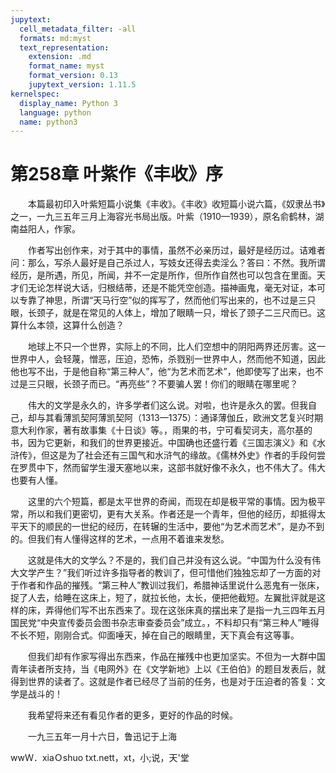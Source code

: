 ```yaml
---
jupytext:
  cell_metadata_filter: -all
  formats: md:myst
  text_representation:
    extension: .md
    format_name: myst
    format_version: 0.13
    jupytext_version: 1.11.5
kernelspec:
  display_name: Python 3
  language: python
  name: python3
---
```

# 第258章  叶紫作《丰收》序 

　　本篇最初印入叶紫短篇小说集《丰收》。《丰收》收短篇小说六篇，《奴隶丛书》之一，一九三五年三月上海容光书局出版。叶紫（1910—1939），原名俞鹤林，湖南益阳人，作家。 

　　作者写出创作来，对于其中的事情，虽然不必亲历过，最好是经历过。诘难者问：那么，写杀人最好是自己杀过人，写妓女还得去卖淫么？答曰：不然。我所谓经历，是所遇，所见，所闻，并不一定是所作，但所作自然也可以包含在里面。天才们无论怎样说大话，归根结蒂，还是不能凭空创造。描神画鬼，毫无对证，本可以专靠了神思，所谓“天马行空”似的挥写了，然而他们写出来的，也不过是三只眼，长颈子，就是在常见的人体上，增加了眼睛一只，增长了颈子二三尺而已。这算什么本领，这算什么创造？ 

　　地球上不只一个世界，实际上的不同，比人们空想中的阴阳两界还厉害。这一世界中人，会轻蔑，憎恶，压迫，恐怖，杀戮别一世界中人，然而他不知道，因此他也写不出，于是他自称“第三种人”，他“为艺术而艺术”，他即使写了出来，也不过是三只眼，长颈子而已。“再亮些”？不要骗人罢！你们的眼睛在哪里呢？ 

　　伟大的文学是永久的，许多学者们这么说。对啦，也许是永久的罢。但我自己，却与其看薄凯契阿薄凯契阿（1313—1375）：通译薄伽丘，欧洲文艺复兴时期意大利作家，著有故事集《十日谈》等。，雨果的书，宁可看契诃夫，高尔基的书，因为它更新，和我们的世界更接近。中国确也还盛行着《三国志演义》和《水浒传》，但这是为了社会还有三国气和水浒气的缘故。《儒林外史》作者的手段何尝在罗贯中下，然而留学生漫天塞地以来，这部书就好像不永久，也不伟大了。伟大也要有人懂。 

　　这里的六个短篇，都是太平世界的奇闻，而现在却是极平常的事情。因为极平常，所以和我们更密切，更有大关系。作者还是一个青年，但他的经历，却抵得太平天下的顺民的一世纪的经历，在转辗的生活中，要他“为艺术而艺术”，是办不到的。但我们有人懂得这样的艺术，一点用不着谁来发愁。 

　　这就是伟大的文学么？不是的，我们自己并没有这么说。“中国为什么没有伟大文学产生？”我们听过许多指导者的教训了，但可惜他们独独忘却了一方面的对于作者和作品的摧残。“第三种人”教训过我们，希腊神话里说什么恶鬼有一张床，捉了人去，给睡在这床上，短了，就拉长他，太长，便把他截短。左翼批评就是这样的床，弄得他们写不出东西来了。现在这张床真的摆出来了是指一九三四年五月国民党“中央宣传委员会图书杂志审查委员会”成立。，不料却只有“第三种人”睡得不长不短，刚刚合式。仰面唾天，掉在自己的眼睛里，天下真会有这等事。 

　　但我们却有作家写得出东西来，作品在摧残中也更加坚实。不但为一大群中国青年读者所支持，当《电网外》在《文学新地》上以《王伯伯》的题目发表后，就得到世界的读者了。这就是作者已经尽了当前的任务，也是对于压迫者的答复：文学是战斗的！ 

　　我希望将来还有看见作者的更多，更好的作品的时候。 

　　一九三五年一月十六日，鲁迅记于上海 

wwＷ．xiaＯshuo txt.nett，xt，小;说，天'堂 

